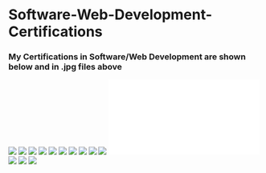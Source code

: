 # Software-Web-Development-Certifications
### My Certifications in Software/Web Development are shown below and in .jpg files above
![](Webdeve.JPG)
![](b.JPG)
![](frontend.JPG)
![](html.JPG)
![](jav.JPG)
![](javscr.JPG)
![](mongodb.JPG)
![](mongodbj.JPG)
![](mongodbp.JPG)
![](pyt.JPG)
![](pythoncertificate.pdf)
![](res.JPG)
![](tt.JPG)
![](webdevelop.JPG)
